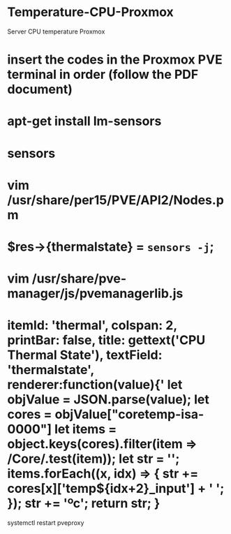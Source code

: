 # Temperature-CPU-Proxmox
Server CPU temperature Proxmox

insert the codes in the Proxmox PVE terminal in order (follow the PDF document)
==============================================================
apt-get install lm-sensors
==============================================================
sensors
==============================================================
vim /usr/share/per15/PVE/API2/Nodes.pm
==============================================================
$res->{thermalstate} = `sensors -j`;
==============================================================
vim /usr/share/pve-manager/js/pvemanagerlib.js
==============================================================
itemId:	'thermal',
colspan: 2,
printBar: false,
title: gettext('CPU Thermal State'),
textField: 'thermalstate',
renderer:function(value){'
	let objValue = JSON.parse(value);
	let cores = objValue["coretemp-isa-0000"]
	let items = object.keys(cores).filter(item => /Core/.test(item));
	let str = '';
	items.forEach((x, idx) => {
			str += cores[x]['temp${idx+2}_input'] + ' ';
	});
	str += 'ºc';
	return str;
}
==============================================================
systemctl restart pveproxy
